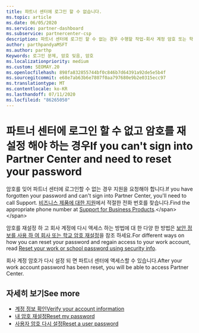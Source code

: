 ```yaml
---
title: 파트너 센터에 로그인 할 수 없습니다.
ms.topic: article
ms.date: 06/05/2020
ms.service: partner-dashboard
ms.subservice: partnercenter-csp
description: 파트너 센터에 로그인 할 수 없는 경우 수행할 작업-회사 계정 암호 또는 학교 계정 암호를 잊어버린 경우 해당 암호를 다시 설정 하는 방법에 대 한 정보를 포함 합니다.
author: parthpandyaMSFT
ms.author: parthp
Keywords: 로그인 문제, 암호 잊음, 암호
ms.localizationpriority: medium
ms.custom: SEOMAY.20
ms.openlocfilehash: 898fa832855744bf0c846b7d64391a92de5e5b4f
ms.sourcegitcommit: e68e7ab63b6e7807f0aa797680e9b2e0315ecc97
ms.translationtype: MT
ms.contentlocale: ko-KR
ms.lasthandoff: 07/11/2020
ms.locfileid: "86265050"
---
```

# <a name="if-you-cant-sign-into-partner-center-and-need-to-reset-your-password"></a><span data-ttu-id="84091-104">파트너 센터에 로그인 할 수 없고 암호를 재설정 해야 하는 경우</span><span class="sxs-lookup"><span data-stu-id="84091-104">If you can't sign into Partner Center and need to reset your password</span></span>

<span data-ttu-id="84091-105">암호를 잊어 파트너 센터에 로그인할 수 없는 경우 지원을 요청해야 합니다.</span><span class="sxs-lookup"><span data-stu-id="84091-105">If you have forgotten your password and can't sign into Partner Center, you'll need to call Support.</span></span> <span data-ttu-id="84091-106">[비즈니스 제품에 대한 지원](https://docs.microsoft.com/microsoft-365/admin/contact-support-for-business-products?view=o365-worldwide&tabs=phone#ID0EAADAAA=Phone_support_)에서 적절한 전화 번호를 찾습니다.</span><span class="sxs-lookup"><span data-stu-id="84091-106">Find the appropriate phone number at [Support for Business Products](https://docs.microsoft.com/microsoft-365/admin/contact-support-for-business-products?view=o365-worldwide&tabs=phone#ID0EAADAAA=Phone_support_).</span></span> 

<span data-ttu-id="84091-107">암호를 재설정 하 고 회사 계정에 다시 액세스 하는 방법에 대 한 다양 한 방법은 [보안 정보를 사용 하 여 회사 또는 학교 암호 재설정](https://docs.microsoft.com/azure/active-directory/user-help/active-directory-passwords-update-your-own-password#how-to-change-your-password)을 참조 하세요.</span><span class="sxs-lookup"><span data-stu-id="84091-107">For different ways on how you can reset your password and regain access to your work account, read [Reset your work or school password using security info](https://docs.microsoft.com/azure/active-directory/user-help/active-directory-passwords-update-your-own-password#how-to-change-your-password).</span></span>

<span data-ttu-id="84091-108">회사 계정 암호가 다시 설정 되 면 파트너 센터에 액세스할 수 있습니다.</span><span class="sxs-lookup"><span data-stu-id="84091-108">After your work account password has been reset, you will be able to access Partner Center.</span></span> 

## <a name="see-more"></a><span data-ttu-id="84091-109">자세히 보기</span><span class="sxs-lookup"><span data-stu-id="84091-109">See more</span></span>

- [<span data-ttu-id="84091-110">계정 정보 확인</span><span class="sxs-lookup"><span data-stu-id="84091-110">Verify your account information</span></span>](verification-responses.md)
- [<span data-ttu-id="84091-111">내 암호 재설정</span><span class="sxs-lookup"><span data-stu-id="84091-111">Reset my password</span></span>](reset-my-pasword.md)
- [<span data-ttu-id="84091-112">사용자 암호 다시 설정</span><span class="sxs-lookup"><span data-stu-id="84091-112">Reset a user password</span></span>](reset-a-user-password.md)

